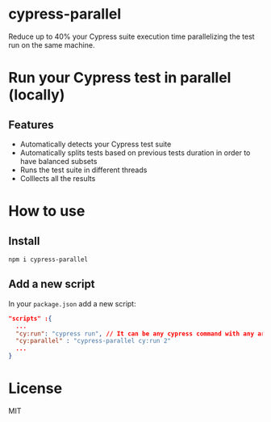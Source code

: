 # cypress-parallel
Reduce up to 40% your Cypress suite execution time parallelizing the test run on the same machine.
 
 # Run your Cypress test in parallel (locally)

 ## Features
 - Automatically detects your Cypress test suite
 - Automatically splits tests based on previous tests duration in order to have balanced subsets
 - Runs the test suite in different threads
 - Colllects all the results

 # How to use

 ## Install
 ```
 npm i cypress-parallel
 ```

 ## Add a new script
 In your `package.json` add a new script:

  ```json
"scripts" :{
    ...
    "cy:run": "cypress run", // It can be any cypress command with any argument
    "cy:parallel" : "cypress-parallel cy:run 2"
    ...
}
 ```

 # License
 MIT
